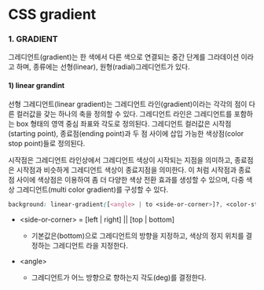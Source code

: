 # CSS gradient

### 1. GRADIENT

그레디언트\(gradient\)는 한 색에서 다른 색으로 연결되는 중간 단계를 그라데이션 이라고 하며,  종류에는 선형\(linear\), 원형\(radial\)그레디언트가 있다.

#### 1\) linear grandint

선형 그레디언트\(linear gradient\)는 그레디언트 라인\(gradient\)이라는 각각의 점이 다른 컬러값을 갖는 하나의 축을 정의할 수 있다. 그레디언트 라인은 그레디언트를 포함하는 box 형태의 영역 중심 좌표와 각도로 정의된다. 그레디언트 컬러값은 시작점\(starting point\), 종료점\(ending point\)과 두 점 사이에 삽입 가능한 색상점\(color stop point\)들로 정의된다.

시작점은 그레디언트 라인상에서 그레디언트 색상이 시작되는 지점을 의미하고, 종료점은 시작점과 비슷하게 그레디언트 색상이 종료지점을 의미한다. 이 처럼 시작점과 종료점 사이에 색상점은 이용하여 좀 더 다양한 색상 전환 효과를 생성할 수 있으며, 다중 색상 그레디언트\(multi color gradient\)를 구성할 수 있다.

```css
background: linear-gradient([<angle> | to <side-or-corner>]?, <color-stop-list>);
```

* &lt;side-or-corner&gt; = \[left \| right\] \|\| \[top \| bottom\]
  * 기본값은\(bottom\)으로 그레디언트의 방향을 지정하고, 색상의 정지 위치를 결정하는 그레디언트 라을 지정한다.
* &lt;angle&gt;

  * 그레디언트가 어느 방향으로 향하는지 각도\(deg\)를 결정한다.



